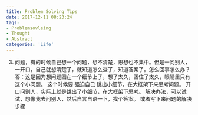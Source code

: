 ```yaml
---
title: Problem Solving Tips
date: 2017-12-11 08:23:24
tags:
- Problemsovleing
- Thought
- Abstract
categories: 'Life'
---
```

3. 问题，有的时候自己想一个问题，想不清楚，思想也不集中。但是一问别人，一开口，自己就想清楚了，就知道怎么查了，知道答案了。怎么回事怎么办？
        答：这是因为想问题困在一个细节上了，想了太久，困住了太久，眼睛里只有这个小问题。
        这个时候要 强迫自己 跳出小细节，在大框架下来思考问题。
        开口问别人，实际上就是跳出了小细节，在大框架下思考。
        解决办法，可以试试，想像我去问别人，然后自言自语一下，找个答案。
        或者写下来问题的解决步骤
